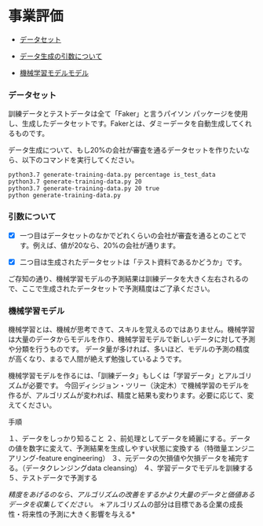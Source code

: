 # 事業評価

* [データセット](#データセット)

* [データ生成の引数について](#引数について)

* [機械学習モデルモデル](#機械学習モデル)

### データセット
訓練データとテストデータは全て「Faker」と言うパイソン パッケージを使用し、生成したデータセットです。Fakerとは、ダミーデータを自動生成してくれるものです。

データ生成について、もし20%の会社が審査を通るデータセットを作りたいなら、以下のコマンドを実行してください。
```shell
python3.7 generate-training-data.py percentage is_test_data
python3.7 generate-training-data.py 20
python3.7 generate-training-data.py 20 true
python generate-training-data.py 
```
### 引数について
- [x] 一つ目はデータセットのなかでどれくらいの会社が審査を通るとのことです。例えば、値が20なら、20%の会社が通ります。
- [x] 二つ目は生成されたデータセットは「テスト資料であるかどうか」です。


ご存知の通り、機械学習モデルの予測結果は訓練データを大きく左右されるので、ここで生成されたデータセットで予測精度はご了承ください。

### 機械学習モデル

機械学習とは、機械が思考できて、スキルを覚えるのではありません。機械学習は大量のデータからモデルを作り、機械学習モデルで新しいデータに対して予測や分類を行うものです。
データ量が多ければ、多いほど、モデルの予測の精度が高くなり、まるで人間が絶えず勉強しているようです。

機械学習モデルを作るには、「訓練データ」もしくは「学習データ」とアルゴリズムが必要です。
今回ディシジョン・ツリー（決定木）で機械学習のモデルを作るが、アルゴリズムが変われば、精度と結果も変わります。必要に応じて、変えてください。


手順

１、データをしっかり知ること
２、前処理としてデータを綺麗にする。データの値を数字に変えて、予測結果を生成しやすい状態に変換する（特徴量エンジニアリング-feature engineering）
３、元データの欠損値や欠損データを補完する。（データクレンジングdata cleansing）
４、学習データでモデルを訓練する
５、テストデータで予測する

*精度をあげるのなら、アルゴリズムの改善をするかより大量のデータと価値あるデータを収集してください。*
＊アルゴリズムの部分は目標である企業の成⻑性・将来性の予測に大きく影響を与える*

